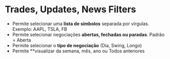 # **Trades, Updates, News Filters**

- Permite selecionar uma **lista de símbolos** separada por vírgulas. Exemplo: AAPL, TSLA, FB
- Permite selecionar negociações **abertas, fechadas ou paradas**. Padrão = Aberta
- Permite selecionar o **tipo de negociação** (Dia, Swing, Longo)
- Permite **visualizar da semana, mês, ano ou Todos anteriores
